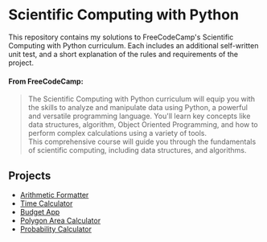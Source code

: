 # Scientific Computing with Python

This repository contains my solutions to FreeCodeCamp's Scientific Computing with Python curriculum. Each includes an additional self-written unit test, and a short explanation of the rules and requirements of the project. 

#### From FreeCodeCamp:

> The Scientific Computing with Python curriculum will equip you with the skills to analyze and manipulate data using Python, a powerful and versatile programming language. You'll learn key concepts like data structures, algorithm, Object Oriented Programming, and how to perform complex calculations using a variety of tools.  
> This comprehensive course will guide you through the fundamentals of scientific computing, including data structures, and algorithms.

## Projects
- [Arithmetic Formatter](https://github.com/SamP521/fcc-SciComPy/tree/main/arithmetic-formatter)
- [Time Calculator](https://github.com/SamP521/fcc-SciComPy/tree/main/time-calculator)
- [Budget App](https://github.com/SamP521/fcc-SciComPy/tree/main/budget-app)
- [Polygon Area Calculator](https://github.com/SamP521/fcc-SciComPy/tree/main/polygon-area-calculator)
- [Probability Calculator](https://github.com/SamP521/fcc-SciComPy/tree/main/probability-calculator)
